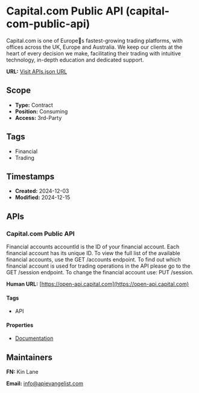 # Capital.com Public API (capital-com-public-api)
Capital.com is one of Europes fastest-growing trading platforms, with offices across the UK, Europe and Australia. We keep our clients at the heart of every decision we make, facilitating their trading with intuitive technology, in-depth education and dedicated support.

**URL:** [Visit APIs.json URL](https://raw.githubusercontent.com/api-evangelist/capital-com-public-api/refs/heads/main/apis.yml)

## Scope

- **Type:** Contract 
- **Position:** Consuming 
- **Access:** 3rd-Party 

## Tags

- Financial
- Trading

## Timestamps

- **Created:** 2024-12-03 
- **Modified:** 2024-12-15 

## APIs

### Capital.com Public API
Financial accounts accountId is the ID of your financial account. Each financial account has its unique ID. To view the full list of the available financial accounts, use the GET /accounts endpoint. To find out which financial account is used for trading operations in the API please go to the GET /session endpoint. To change the financial account use: PUT /session.

**Human URL:** [https://open-api.capital.com](https://open-api.capital.com)

#### Tags

- API

#### Properties

- [Documentation](https://open-api.capital.com)

## Maintainers

**FN:** Kin Lane

**Email:** info@apievangelist.com

